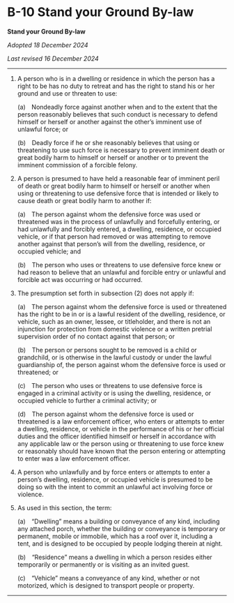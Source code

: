 # B-10 Stand your Ground By-law

**Stand your Ground By-law**

*Adopted 18 December 2024*

*Last revised 16 December 2024*

---

1. A person who is in a dwelling or residence in which the person has a right to be has no duty to retreat and has the right to stand his or her ground and use or threaten to use:

    (a) Nondeadly force against another when and to the extent that the person reasonably believes that such conduct is necessary to defend himself or herself or another against the other’s imminent use of unlawful force; or

    (b) Deadly force if he or she reasonably believes that using or threatening to use such force is necessary to prevent imminent death or great bodily harm to himself or herself or another or to prevent the imminent commission of a forcible felony.

2. A person is presumed to have held a reasonable fear of imminent peril of death or great bodily harm to himself or herself or another when using or threatening to use defensive force that is intended or likely to cause death or great bodily harm to another if:

    (a) The person against whom the defensive force was used or threatened was in the process of unlawfully and forcefully entering, or had unlawfully and forcibly entered, a dwelling, residence, or occupied vehicle, or if that person had removed or was attempting to remove another against that person’s will from the dwelling, residence, or occupied vehicle; and

    (b) The person who uses or threatens to use defensive force knew or had reason to believe that an unlawful and forcible entry or unlawful and forcible act was occurring or had occurred.

3. The presumption set forth in subsection (2) does not apply if:

    (a) The person against whom the defensive force is used or threatened has the right to be in or is a lawful resident of the dwelling, residence, or vehicle, such as an owner, lessee, or titleholder, and there is not an injunction for protection from domestic violence or a written pretrial supervision order of no contact against that person; or

    (b) The person or persons sought to be removed is a child or grandchild, or is otherwise in the lawful custody or under the lawful guardianship of, the person against whom the defensive force is used or threatened; or

    (c) The person who uses or threatens to use defensive force is engaged in a criminal activity or is using the dwelling, residence, or occupied vehicle to further a criminal activity; or

    (d) The person against whom the defensive force is used or threatened is a law enforcement officer, who enters or attempts to enter a dwelling, residence, or vehicle in the performance of his or her official duties and the officer identified himself or herself in accordance with any applicable law or the person using or threatening to use force knew or reasonably should have known that the person entering or attempting to enter was a law enforcement officer.

4. A person who unlawfully and by force enters or attempts to enter a person’s dwelling, residence, or occupied vehicle is presumed to be doing so with the intent to commit an unlawful act involving force or violence.

5. As used in this section, the term:

    (a) “Dwelling” means a building or conveyance of any kind, including any attached porch, whether the building or conveyance is temporary or permanent, mobile or immobile, which has a roof over it, including a tent, and is designed to be occupied by people lodging therein at night.

    (b) “Residence” means a dwelling in which a person resides either temporarily or permanently or is visiting as an invited guest.

    (c) “Vehicle” means a conveyance of any kind, whether or not motorized, which is designed to transport people or property.

---
